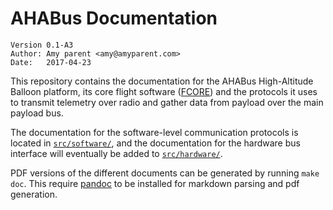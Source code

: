 # AHABus Documentation

    Version 0.1-A3
    Author: Amy parent <amy@amyparent.com>
    Date:   2017-04-23

This repository contains the documentation for the AHABus High-Altitude Balloon
platform, its core flight software ([FCORE][1]) and the protocols it uses to
transmit telemetry over radio and gather data from payload over the main payload
bus.

The documentation for the software-level communication protocols is located in
[`src/software/`][2], and the documentation for the hardware bus interface will
eventually be added to [`src/hardware/`][3].

PDF versions of the different documents can be generated by running `make doc`.
This require [pandoc][4] to be installed for markdown parsing and pdf
generation.

 [1]: https://github.com/ahabus/fcore
 [2]: src/software/
 [3]: src/hardware/
 [4]: http://pandoc.org
